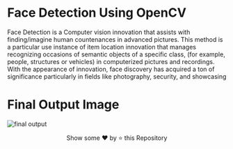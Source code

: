 # Face Detection Using OpenCV
Face Detection is a Computer vision innovation that assists with finding/imagine human countenances in advanced pictures. This method is a particular use instance of item location innovation that manages recognizing occasions of semantic objects of a specific class, (for example, people, structures or vehicles) in computerized pictures and recordings. With the appearance of innovation, face discovery has acquired a ton of significance particularly in fields like photography, security, and showcasing

# Final Output Image 

![final output](https://user-images.githubusercontent.com/55251741/104575048-c078ae80-567c-11eb-8a54-e225b6b7ce30.PNG)


<p align="center">Show some ❤️ by ⭐ this Repository </p>
